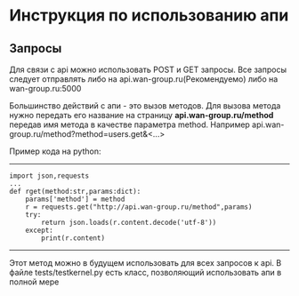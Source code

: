 # Инструкция по использованию апи

## Запросы
Для связи с api можно использовать POST и GET запросы. Все запросы следует отправлять либо на api.wan-group.ru(Рекомендуемо) либо на wan-group.ru:5000

Большинство действий с апи - это вызов методов. Для вызова метода нужно передать его название на страницу __api.wan-group.ru/method__ передав имя метода в качестве параметра method. Например api.wan-group.ru/method?method=users.get&<...>

Пример кода на python:

***
    import json,requests
    ...
    def rget(method:str,params:dict):
        params['method'] = method
        r = requests.get("http://api.wan-group.ru/method",params)
        try:
            return json.loads(r.content.decode('utf-8'))
        except:
            print(r.content)
***

Этот метод можно в будущем использовать для всех запросов к api. В файле tests/testkernel.py есть класс, позволяющий использовать апи в полной мере